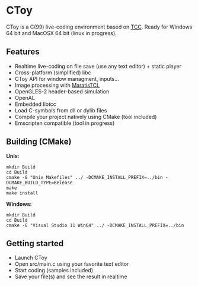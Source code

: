 CToy
====

CToy is a C(99) live-coding environment based on [TCC](http://bellard.org/tcc/).
Ready for Windows 64 bit and MacOSX 64 bit (linux in progress).

Features
--------

* Realtime live-coding on file save (use any text editor) + static player
* Cross-platform (simplified) libc
* CToy API for window managment, inputs...
* Image processing with [MaratisTCL](https://github.com/anael-seghezzi/Maratis-Tiny-C-library)
* OpenGLES-2 header-based simulation
* OpenAL
* Embedded libtcc
* Load C-symbols from dll or dylib files
* Compile your project natively using CMake (tool included)
* Emscripten compatible (tool in progress)

Building (CMake)
----------------

**Unix:**

    mkdir Build
    cd Build
    cmake -G "Unix Makefiles" ../ -DCMAKE_INSTALL_PREFIX=../bin -DCMAKE_BUILD_TYPE=Release
    make
    make install

**Windows:**

    mkdir Build
    cd Build
    cmake -G "Visual Studio 11 Win64" ../ -DCMAKE_INSTALL_PREFIX=../bin

Getting started
---------------

- Launch CToy
- Open src/main.c using your favorite text editor
- Start coding (samples included)
- Save your file(s) and see the result in realtime
